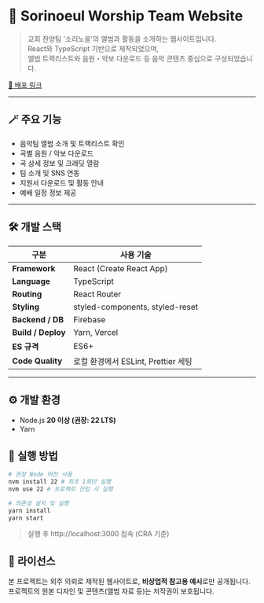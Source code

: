 # 🎵 Sorinoeul Worship Team Website

> 교회 찬양팀 '소리노을'의 앨범과 활동을 소개하는 웹사이트입니다.  
> React와 TypeScript 기반으로 제작되었으며,  
> 앨범 트랙리스트와 음원・악보 다운로드 등 음악 콘텐츠 중심으로 구성되었습니다.

[🔗 배포 링크](https://sorinoeul.vercel.app/)

---

## 🪄 주요 기능

- 음악팀 앨범 소개 및 트랙리스트 확인
- 곡별 음원 / 악보 다운로드
- 곡 상세 정보 및 크레딧 열람
- 팀 소개 및 SNS 연동
- 지원서 다운로드 및 활동 안내
- 예배 일정 정보 제공

---

## 🛠️ 개발 스택

| 구분               | 사용 기술                           |
| ------------------ | ----------------------------------- |
| **Framework**      | React (Create React App)            |
| **Language**       | TypeScript                          |
| **Routing**        | React Router                        |
| **Styling**        | styled-components, styled-reset     |
| **Backend / DB**   | Firebase                            |
| **Build / Deploy** | Yarn, Vercel                        |
| **ES 규격**        | ES6+                                |
| **Code Quality**   | 로컬 환경에서 ESLint, Prettier 세팅 |

---

## ⚙️ 개발 환경

- Node.js **20 이상 (권장: 22 LTS)**
- Yarn

## 🚀 실행 방법

```bash
# 권장 Node 버전 사용
nvm install 22 # 최초 1회만 실행
nvm use 22 # 프로젝트 진입 시 실행

# 의존성 설치 및 실행
yarn install
yarn start
```

> 실행 후 http://localhost:3000 접속 (CRA 기준)

## 📄 라이선스

본 프로젝트는 외주 의뢰로 제작된 웹사이트로, **비상업적 참고용 예시**로만 공개됩니다.
프로젝트의 원본 디자인 및 콘텐츠(앨범 자료 등)는 저작권이 보호됩니다.
